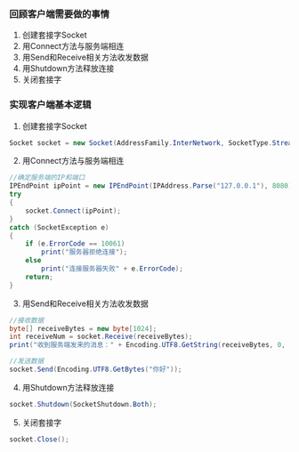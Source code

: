 ### 回顾客户端需要做的事情
1. 创建套接字Socket
2. 用Connect方法与服务端相连
3. 用Send和Receive相关方法收发数据
4. 用Shutdown方法释放连接
5. 关闭套接字

### 实现客户端基本逻辑
1. 创建套接字Socket
```c#
Socket socket = new Socket(AddressFamily.InterNetwork, SocketType.Stream, ProtocolType.Tcp);
```

2. 用Connect方法与服务端相连
```c#
//确定服务端的IP和端口
IPEndPoint ipPoint = new IPEndPoint(IPAddress.Parse("127.0.0.1"), 8080);
try
{
    socket.Connect(ipPoint);
}
catch (SocketException e)
{
    if (e.ErrorCode == 10061)
        print("服务器拒绝连接");
    else
        print("连接服务器失败" + e.ErrorCode);
    return;
}
```

3. 用Send和Receive相关方法收发数据
```c#
//接收数据
byte[] receiveBytes = new byte[1024];
int receiveNum = socket.Receive(receiveBytes);
print("收到服务端发来的消息：" + Encoding.UTF8.GetString(receiveBytes, 0, receiveNum));

//发送数据
socket.Send(Encoding.UTF8.GetBytes("你好"));
```

4. 用Shutdown方法释放连接
```c#
socket.Shutdown(SocketShutdown.Both);
```

5. 关闭套接字
```c#
socket.Close();
```